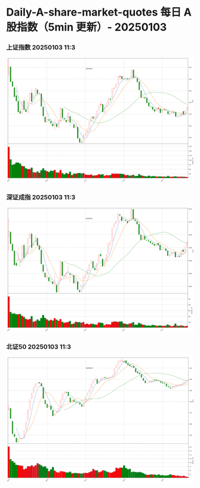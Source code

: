 
# Daily-A-share-market-quotes 每日 A 股指数（5min 更新）- 20250103

### 上证指数 20250103 11:3
![](./fig/2025/1/20250103-sh000001.png)

### 深证成指 20250103 11:3
![](./fig/2025/1/20250103-sz399001.png)

### 北证50 20250103 11:3
![](./fig/2025/1/20250103-bj899050.png)
